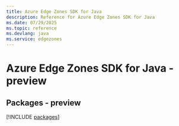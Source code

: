 ```yaml
---
title: Azure Edge Zones SDK for Java
description: Reference for Azure Edge Zones SDK for Java
ms.date: 07/29/2025
ms.topic: reference
ms.devlang: java
ms.service: edgezones
---
```

# Azure Edge Zones SDK for Java - preview
## Packages - preview
[!INCLUDE [packages](edge-zones-index.md)]